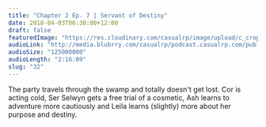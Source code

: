 ```yaml
---
title: "Chapter 2 Ep. 7 | Servant of Destiny"
date: 2018-04-03T06:30:00+12:00
draft: false
featuredImage: "https://res.cloudinary.com/casualrp/image/upload/c_crop,g_face,h_900,w_1600/v1522536373/leila-servant-of-destiny.jpg"
audioLink: "http://media.blubrry.com/casualrp/podcast.casualrp.com/public/Chapter%202%20Ep.%207%20_%20Servants%20of%20Destiny.mp3"
audioSize: "125000000"
audioLength: "2:16:09"
slug: "32"
---
```

The party travels through the swamp and totally doesn't get lost. Cor is acting cold, Ser Selwyn gets a free trial of a cosmetic, Ash learns to adventure more cautiously and Leila learns (slightly) more about her purpose and destiny.
